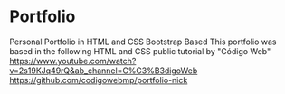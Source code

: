 # Portfolio
  Personal Portfolio in HTML and CSS Bootstrap Based
    This portfolio was based in the following HTML and CSS public tutorial by "Código Web"
      https://www.youtube.com/watch?v=2s19KJq49rQ&ab_channel=C%C3%B3digoWeb
      https://github.com/codigowebmp/portfolio-nick
